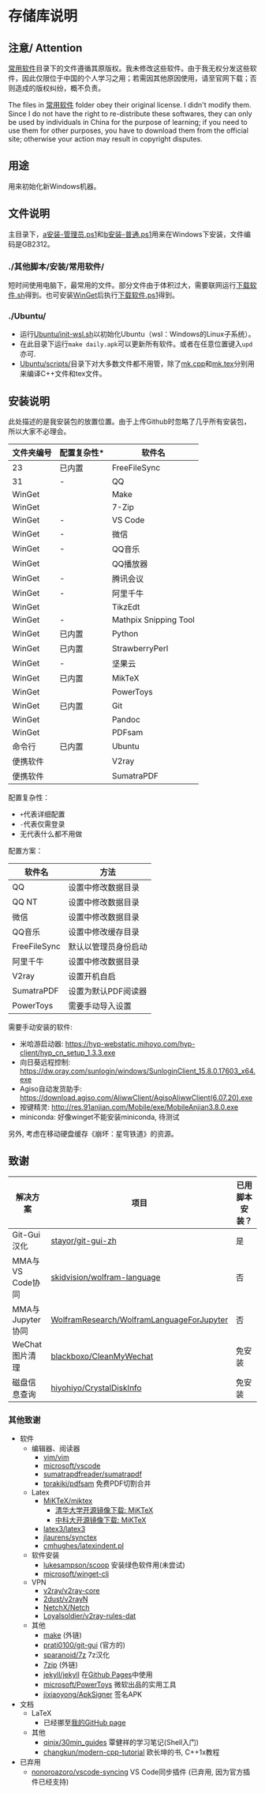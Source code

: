 # 存储库说明

## 注意/ Attention

[常用软件](其他脚本/安装/常用软件/)目录下的文件遵循其原版权。我未修改这些软件。由于我无权分发这些软件，因此仅限位于中国的个人学习之用；若需因其他原因使用，请至官网下载；否则造成的版权纠纷，概不负责。

The files in [常用软件](其他脚本/安装/常用软件/) folder obey their original license. I didn't modify them. Since I do not have the right to re-distribute these softwares, they can only be used by individuals in China for the purpose of learning; if you need to use them for other purposes, you have to download them from the official site; otherwise your action may result in copyright disputes.

## 用途

用来初始化新Windows机器。

## 文件说明

主目录下，[a安装-管理员.ps1](a安装-管理员.ps1)和[b安装-普通.ps1](b安装-普通.ps1)用来在Windows下安装，文件编码是GB2312。

### ./其他脚本/安装/常用软件/

短时间使用电脑下，最常用的文件。部分文件由于体积过大，需要联网运行[下载软件.sh](其他脚本/安装/常用软件/下载软件.sh)得到。也可安装[WinGet](https://github.com/microsoft/winget-cli/releases/latest)后执行[下载软件.ps1](其他脚本/安装/常用软件/下载软件.ps1)得到。

### ./Ubuntu/

* 运行[Ubuntu/init-wsl.sh](Ubuntu/init-wsl.sh)以初始化Ubuntu（wsl：Windows的Linux子系统）。
* 在此目录下运行`make daily.apk`可以更新所有软件。或者在任意位置键入`upd`亦可.
* [Ubuntu/scripts/](Ubuntu/scripts/)目录下对大多数文件都不用管，除了[mk.cpp](Ubuntu/scripts/mk.cpp)和[mk.tex](Ubuntu/scripts/mk.tex)分别用来编译C++文件和tex文件。

## 安装说明

此处描述的是我安装包的放置位置。由于上传Github时忽略了几乎所有安装包，所以大家不必理会。

| 文件夹编号 | 配置复杂性* | 软件名        |
|-----------|-------------|---------------|
| 23        | 已内置      | FreeFileSync  |
| 31        | -           | QQ            |
| WinGet    |             | Make          |
| WinGet    |             | 7-Zip         |
| WinGet    | -           | VS Code       |
| WinGet    | -           | 微信          |
| WinGet    | -           | QQ音乐        |
| WinGet    |             | QQ播放器      |
| WinGet    | -           | 腾讯会议      |
| WinGet    | -           | 阿里千牛      |
| WinGet    |             | TikzEdt       |
| WinGet    | -           | Mathpix Snipping Tool |
| WinGet    | 已内置      | Python        |
| WinGet    | 已内置      | StrawberryPerl|
| WinGet    | -           | 坚果云        |
| WinGet    | 已内置      | MikTeX        |
| WinGet    |             | PowerToys    |
| WinGet    | 已内置      | Git        |
| WinGet    |             | Pandoc        |
| WinGet    |             | PDFsam        |
| 命令行    | 已内置      | Ubuntu       |
| 便携软件  |             | V2ray        |
| 便携软件  |             | SumatraPDF   |


配置复杂性：

* `+`代表详细配置
* `-`代表仅需登录
* 无代表什么都不用做

配置方案：

| 软件名 | 方法 |
| - | - |
| QQ | 设置中修改数据目录 |
| QQ NT | 设置中修改数据目录 |
| 微信 | 设置中修改数据目录 |
| QQ音乐 | 设置中修改缓存目录 |
| FreeFileSync | 默认以管理员身份启动 |
| 阿里千牛 | 设置中修改数据目录 |
| V2ray | 设置开机自启 |
| SumatraPDF | 设置为默认PDF阅读器 |
| PowerToys | 需要手动导入设置 |

需要手动安装的软件:

- 米哈游启动器: https://hyp-webstatic.mihoyo.com/hyp-client/hyp_cn_setup_1.3.3.exe
- 向日葵远程控制: https://dw.oray.com/sunlogin/windows/SunloginClient_15.8.0.17603_x64.exe
- Agiso自动发货助手: https://download.agiso.com/AliwwClient/AgisoAliwwClient(6.07.20).exe
- 按键精灵: http://res.91anjian.com/Mobile/exe/MobileAnjian3.8.0.exe
- miniconda: 好像winget不能安装miniconda, 待测试

另外, 考虑在移动硬盘缓存《崩坏：星穹铁道》的资源。

## 致谢

| 解决方案 | 项目 | 已用脚本安装？ |
| - | - | - |
| Git-Gui汉化 | [stayor/git-gui-zh](https://github.com/stayor/git-gui-zh) | 是 |
| MMA与VS Code协同 | [skidvision/wolfram-language](https://github.com/skidvision/wolfram-language) | 否 |
| MMA与Jupyter协同 | [WolframResearch/WolframLanguageForJupyter](https://github.com/WolframResearch/WolframLanguageForJupyter) | 否 |
| WeChat图片清理 | [blackboxo/CleanMyWechat](https://github.com/blackboxo/CleanMyWechat) | 免安装 |
| 磁盘信息查询 | [hiyohiyo/CrystalDiskInfo](https://github.com/hiyohiyo/CrystalDiskInfo) | 免安装 |

### 其他致谢

* 软件
  * 编辑器、阅读器
    * [vim/vim](https://github.com/vim/vim)
    * [microsoft/vscode](https://github.com/microsoft/vscode)
    * [sumatrapdfreader/sumatrapdf](https://github.com/sumatrapdfreader/sumatrapdf)
    * [torakiki/pdfsam](https://github.com/torakiki/pdfsam) 免费PDF切割合并
  * Latex
    * [MiKTeX/miktex](https://github.com/MiKTeX/miktex)
      * [清华大学开源镜像下载: MiKTeX](https://mirrors.tuna.tsinghua.edu.cn/CTAN/systems/win32/miktex/setup/)
      * [中科大开源镜像下载: MiKTeX](http://mirrors.ustc.edu.cn/CTAN/systems/win32/miktex/setup/)
    * [latex3/latex3](https://github.com/latex3/latex3)
    * [jlaurens/synctex](https://github.com/jlaurens/synctex)
    * [cmhughes/latexindent.pl](https://github.com/cmhughes/latexindent.pl)
  * 软件安装
    * [lukesampson/scoop](https://github.com/lukesampson/scoop) 安装绿色软件用(未尝试)
    * [microsoft/winget-cli](https://github.com/microsoft/winget-cli)
  * VPN
    * [v2ray/v2ray-core](https://github.com/v2ray/v2ray-core)
    * [2dust/v2rayN](https://github.com/2dust/v2rayN)
    * [NetchX/Netch](https://github.com/NetchX/Netch)
    * [Loyalsoldier/v2ray-rules-dat](https://github.com/Loyalsoldier/v2ray-rules-dat)
  * 其他
    * [make](https://www.gnu.org/software/make/) (外链)
    * [prati0100/git-gui](https://github.com/prati0100/git-gui) (官方的)
    * [sparanoid/7z](https://github.com/sparanoid/7z) 7z汉化
    * [7zip](https://www.7-zip.org/) (外链)
    * [jekyll/jekyll](https://github.com/jekyll/jekyll) 在[Github Pages](https://docs.github.com/cn/github/working-with-github-pages)中使用
    * [microsoft/PowerToys](https://github.com/microsoft/PowerToys) 微软出品的实用工具
    * [jixiaoyong/ApkSigner](github.com/jixiaoyong/ApkSigner) 签名APK
* 文档
  * LaTeX
    * 已经挪至[我的GitHub page](https://qiancy98.github.io/programming/programming-others/2020/08/05/%E7%BD%91%E9%A1%B5%E9%93%BE%E6%8E%A5%E9%9B%86%E5%90%88.html)
  * 其他
    * [qinjx/30min_guides](https://github.com/qinjx/30min_guides) 覃健祥的学习笔记(Shell入门)
    * [changkun/modern-cpp-tutorial](https://github.com/changkun/modern-cpp-tutorial) 欧长坤的书, C++1x教程
* 已弃用
  * [nonoroazoro/vscode-syncing](https://github.com/nonoroazoro/vscode-syncing) VS Code同步插件 (已弃用, 因为官方插件已经支持)
